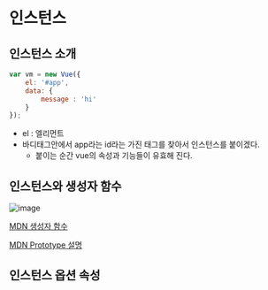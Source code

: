 # 인스턴스

## 인스턴스 소개

```vue.js
var vm = new Vue({
    el: '#app',
    data: {
        message : 'hi'
    }
});
```

+ el : 엘리먼트
+ 바디태그안에서 app라는 id라는 가진 태그를 찾아서 인스턴스를 붙이겠다.
  - 붙이는 순간 vue의 속성과 기능들이 유효해 진다.

## 인스턴스와 생성자 함수

![image](https://user-images.githubusercontent.com/49984996/120095785-c3bf9300-c162-11eb-9160-279d63b71090.png)

[MDN 생성자 함수](https://developer.mozilla.org/ko/docs/orphaned/Web/JavaScript/Guide/Obsolete_Pages/Core_JavaScript_1.5_Guide/Creating_New_Objects/Using_a_Constructor_Function)

[MDN Prototype 설명](https://developer.mozilla.org/ko/docs/Web/JavaScript/Reference/Global_Objects/Object/constructor)

## 인스턴스 옵션 속성
